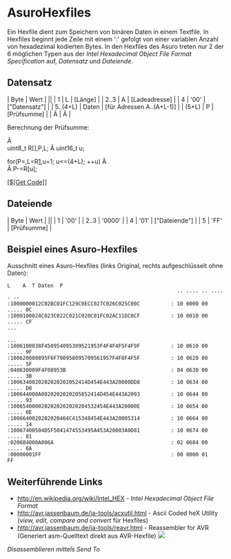 # AsuroHexfiles

Ein Hexfile dient zum Speichern von binären Daten in einem Textfile. In Hexfiles beginnt jede Zeile mit einem ':' gefolgt von einer variablen Anzahl von hexadezimal kodierten Bytes. In den Hexfiles des Asuro treten nur 2 der 6 möglichen Typen aus der *Intel Hexadecimal Object File Format Specification* auf, *Datensatz* und *Dateiende*. 



## Datensatz

| Byte     | Wert  |
||
| 1        | L     | [Länge]                     |
| 2..3     | A     | [Ladeadresse]             |
| 4        | '00'  | ["Datensatz"]             |
| 5..(4+L) | Daten | [für Adressen A..(A+L-1)] |
| (5+L)    | P     | [Prüfsumme]               |
| Â         | Â      |

Berechnung der Prüfsumme: 

Â   
uint8_t R[],P,L; Â uint16_t u;  
  
for(P=,L=R[1],u=1; u<=(4+L); ++u) Â   
Â  P-=R[u];

[[$[Get Code]]][1]



## Dateiende

| Byte | Wert   |
||
| 1    | '00'   |
| 2..3 | '0000' |
| 4    | '01'   | ["Dateiende"] |
| 5    | 'FF'   | [Prüfsumme]   |



## Beispiel eines Asuro-Hexfiles

Ausschnitt eines Asuro-Hexfiles (links Original, rechts aufgeschlüsselt ohne Daten): 

    L    A  T Daten  P
                                                           -- ---- -- ----- --
    :1000000012C02BC01FC129C0ECC027C026C025C00C          : 10 0000 00 ..... 0C
    :1000100024C023C022C021C020C01FC02AC11DC0CF          : 10 0010 00 ..... CF
    ...
    
    ...
    :1006100038F450954095309521953F4F4F4F5F4F9F          : 10 0610 00 ..... 9F
    :100620000895F6F790958095709561957F4F8F4F5F          : 10 0620 00 ..... 5F
    :040630009F4F08953B                                  : 04 0630 00 ..... 3B
    :1006340020202020202052414D454E443A20000DD8          : 10 0634 00 ..... D8
    :100644000A0020202020205852414D454E443A2093          : 10 0644 00 ..... 93
    :1006540000202020202020204532454E443A20000E          : 10 0654 00 ..... 0E
    :1006640020202020464C415348454E443A20005314          : 10 0664 00 ..... 14
    :10067400504D5F5041474553495A453A20003A0D81          : 10 0674 00 ..... 81
    :020684000A006A                                      : 02 0684 00 ..... 6A
    :00000001FF                                          : 00 0000 01       FF
    



## Weiterführende Links

*   <http://en.wikipedia.org/wiki/Intel_HEX> - *Intel Hexadecimal Object File Format* 
*   <http://avr.jassenbaum.de/ja-tools/acxutil.html> - Ascii Coded heX Utility (*view, edit, compare and convert* für Hexfiles) 
*   <http://avr.jassenbaum.de/ja-tools/reavr.html> - Reassembler for AVR (Generiert asm-Quelltext direkt aus AVR-Hexfile)  ![][2]  

*Disassemblieren mittels Send To*

 [1]: http://www.asurowiki.de/pmwiki/pmwiki.php/Main/AsuroHexfiles?action=sourceblock&num=1
 [2]: http://www.stamm-wilbrandt.de/videos/SendTo_ReAVR.gif